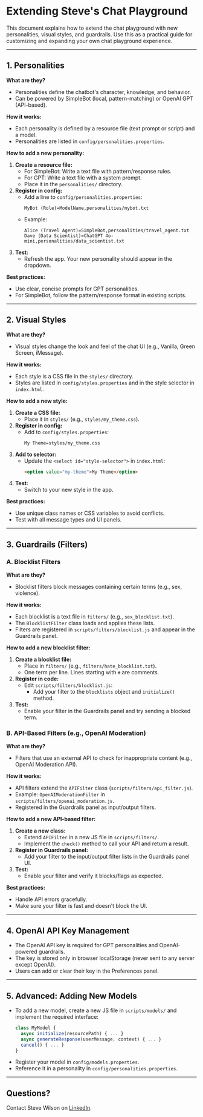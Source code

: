 # Extending Steve's Chat Playground

This document explains how to extend the chat playground with new personalities, visual styles, and guardrails. Use this as a practical guide for customizing and expanding your own chat playground experience.

---

## 1. Personalities

**What are they?**
- Personalities define the chatbot's character, knowledge, and behavior.
- Can be powered by SimpleBot (local, pattern-matching) or OpenAI GPT (API-based).

**How it works:**
- Each personality is defined by a resource file (text prompt or script) and a model.
- Personalities are listed in `config/personalities.properties`.

**How to add a new personality:**
1. **Create a resource file:**
   - For SimpleBot: Write a text file with pattern/response rules.
   - For GPT: Write a text file with a system prompt.
   - Place it in the `personalities/` directory.
2. **Register in config:**
   - Add a line to `config/personalities.properties`:
     ```
     MyBot (Role)=ModelName,personalities/mybot.txt
     ```
   - Example:
     ```
     Alice (Travel Agent)=SimpleBot,personalities/travel_agent.txt
     Dave (Data Scientist)=ChatGPT 4o-mini,personalities/data_scientist.txt
     ```
3. **Test:**
   - Refresh the app. Your new personality should appear in the dropdown.

**Best practices:**
- Use clear, concise prompts for GPT personalities.
- For SimpleBot, follow the pattern/response format in existing scripts.

---

## 2. Visual Styles

**What are they?**
- Visual styles change the look and feel of the chat UI (e.g., Vanilla, Green Screen, iMessage).

**How it works:**
- Each style is a CSS file in the `styles/` directory.
- Styles are listed in `config/styles.properties` and in the style selector in `index.html`.

**How to add a new style:**
1. **Create a CSS file:**
   - Place it in `styles/` (e.g., `styles/my_theme.css`).
2. **Register in config:**
   - Add to `config/styles.properties`:
     ```
     My Theme=styles/my_theme.css
     ```
3. **Add to selector:**
   - Update the `<select id="style-selector">` in `index.html`:
     ```html
     <option value="my-theme">My Theme</option>
     ```
4. **Test:**
   - Switch to your new style in the app.

**Best practices:**
- Use unique class names or CSS variables to avoid conflicts.
- Test with all message types and UI panels.

---

## 3. Guardrails (Filters)

### A. Blocklist Filters

**What are they?**
- Blocklist filters block messages containing certain terms (e.g., sex, violence).

**How it works:**
- Each blocklist is a text file in `filters/` (e.g., `sex_blocklist.txt`).
- The `BlocklistFilter` class loads and applies these lists.
- Filters are registered in `scripts/filters/blocklist.js` and appear in the Guardrails panel.

**How to add a new blocklist filter:**
1. **Create a blocklist file:**
   - Place in `filters/` (e.g., `filters/hate_blocklist.txt`).
   - One term per line. Lines starting with `#` are comments.
2. **Register in code:**
   - Edit `scripts/filters/blocklist.js`:
     - Add your filter to the `blocklists` object and `initialize()` method.
3. **Test:**
   - Enable your filter in the Guardrails panel and try sending a blocked term.

### B. API-Based Filters (e.g., OpenAI Moderation)

**What are they?**
- Filters that use an external API to check for inappropriate content (e.g., OpenAI Moderation API).

**How it works:**
- API filters extend the `APIFilter` class (`scripts/filters/api_filter.js`).
- Example: `OpenAIModerationFilter` in `scripts/filters/openai_moderation.js`.
- Registered in the Guardrails panel as input/output filters.

**How to add a new API-based filter:**
1. **Create a new class:**
   - Extend `APIFilter` in a new JS file in `scripts/filters/`.
   - Implement the `check()` method to call your API and return a result.
2. **Register in Guardrails panel:**
   - Add your filter to the input/output filter lists in the Guardrails panel UI.
3. **Test:**
   - Enable your filter and verify it blocks/flags as expected.

**Best practices:**
- Handle API errors gracefully.
- Make sure your filter is fast and doesn't block the UI.

---

## 4. OpenAI API Key Management

- The OpenAI API key is required for GPT personalities and OpenAI-powered guardrails.
- The key is stored only in browser localStorage (never sent to any server except OpenAI).
- Users can add or clear their key in the Preferences panel.

---

## 5. Advanced: Adding New Models

- To add a new model, create a new JS file in `scripts/models/` and implement the required interface:
  ```js
  class MyModel {
    async initialize(resourcePath) { ... }
    async generateResponse(userMessage, context) { ... }
    cancel() { ... }
  }
  ```
- Register your model in `config/models.properties`.
- Reference it in a personality in `config/personalities.properties`.

---

## Questions?
Contact Steve Wilson on [LinkedIn](https://www.linkedin.com/in/wilsonsd/). 